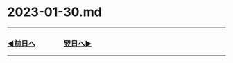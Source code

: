 # 2023-01-30.md

---

### [◀️前日へ](https://github.com/yuasys/chatty-journal/blob/main/2023/01/2023-01-29.md)&emsp;&emsp;&emsp;&emsp;[翌日へ▶️](https://github.com/yuasys/chatty-journal/blob/main/2023/01/2023-01-31.md)

---
